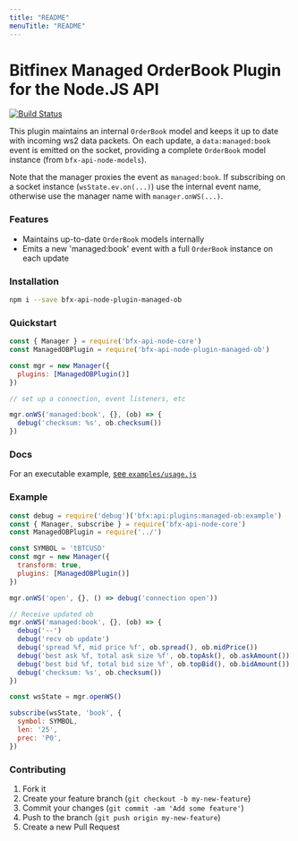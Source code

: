 ```yaml
---
title: "README"
menuTitle: "README"
---
```

# Bitfinex Managed OrderBook Plugin for the Node.JS API

[![Build Status](https://travis-ci.org/bitfinexcom/bfx-api-node-plugin-managed-ob.svg?branch=master)](https://travis-ci.org/bitfinexcom/bfx-api-node-plugin-managed-ob)

This plugin maintains an internal `OrderBook` model and keeps it up to date with incoming ws2 data packets. On each update, a `data:managed:book` event is emitted on the socket, providing a complete `OrderBook` model instance (from `bfx-api-node-models`).

Note that the manager proxies the event as `managed:book`. If subscribing on a socket instance (`wsState.ev.on(...)`) use the internal event name, otherwise use the manager name with `manager.onWS(...)`.

### Features

* Maintains up-to-date `OrderBook` models internally
* Emits a new 'managed:book' event with a full `OrderBook` instance on each update

### Installation

```bash
npm i --save bfx-api-node-plugin-managed-ob
```

### Quickstart

```js
const { Manager } = require('bfx-api-node-core')
const ManagedOBPlugin = require('bfx-api-node-plugin-managed-ob')

const mgr = new Manager({
  plugins: [ManagedOBPlugin()]
})

// set up a connection, event listeners, etc

mgr.onWS('managed:book', {}, (ob) => {
  debug('checksum: %s', ob.checksum())
})
```

### Docs

For an executable example, [see `examples/usage.js`](/examples/usage.js)

### Example
```js
const debug = require('debug')('bfx:api:plugins:managed-ob:example')
const { Manager, subscribe } = require('bfx-api-node-core')
const ManagedOBPlugin = require('../')

const SYMBOL = 'tBTCUSD'
const mgr = new Manager({
  transform: true,
  plugins: [ManagedOBPlugin()]
})

mgr.onWS('open', {}, () => debug('connection open'))

// Receive updated ob
mgr.onWS('managed:book', {}, (ob) => {
  debug('--')
  debug('recv ob update')
  debug('spread %f, mid price %f', ob.spread(), ob.midPrice())
  debug('best ask %f, total ask size %f', ob.topAsk(), ob.askAmount())
  debug('best bid %f, total bid size %f', ob.topBid(), ob.bidAmount())
  debug('checksum: %s', ob.checksum())
})

const wsState = mgr.openWS()

subscribe(wsState, 'book', {
  symbol: SYMBOL,
  len: '25',
  prec: 'P0',
})
```

### Contributing

1. Fork it
2. Create your feature branch (`git checkout -b my-new-feature`)
3. Commit your changes (`git commit -am 'Add some feature'`)
4. Push to the branch (`git push origin my-new-feature`)
5. Create a new Pull Request
